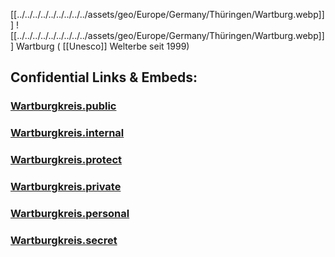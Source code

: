 
[[../../../../../../../../../assets/geo/Europe/Germany/Thüringen/Wartburg.webp]]] ![[../../../../../../../../../assets/geo/Europe/Germany/Thüringen/Wartburg.webp]]] 
Wartburg ( [[Unesco]] Welterbe seit 1999)  


## Confidential Links & Embeds: 

### [Wartburgkreis.public](/_public/\Earth\Continent\Europe\Europe~Central\Germany\Germany~East\Thüringen\counties~THWartburgkreis.public.md) 

### [Wartburgkreis.internal](/_internal/\Earth\Continent\Europe\Europe~Central\Germany\Germany~East\Thüringen\counties~THWartburgkreis.internal.md) 

### [Wartburgkreis.protect](/_protect/\Earth\Continent\Europe\Europe~Central\Germany\Germany~East\Thüringen\counties~THWartburgkreis.protect.md) 

### [Wartburgkreis.private](/_private/\Earth\Continent\Europe\Europe~Central\Germany\Germany~East\Thüringen\counties~THWartburgkreis.private.md) 

### [Wartburgkreis.personal](/_personal/\Earth\Continent\Europe\Europe~Central\Germany\Germany~East\Thüringen\counties~THWartburgkreis.personal.md) 

### [Wartburgkreis.secret](/_secret/\Earth\Continent\Europe\Europe~Central\Germany\Germany~East\Thüringen\counties~THWartburgkreis.secret.md)

